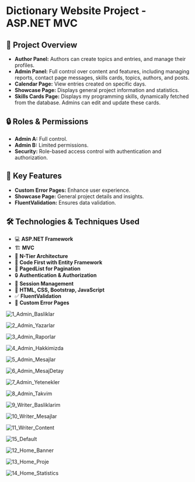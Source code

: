 # Dictionary Website Project - ASP.NET MVC

## 🌟 Project Overview
- **Author Panel:** Authors can create topics and entries, and manage their profiles.
- **Admin Panel:** Full control over content and features, including managing reports, contact page messages, skills cards, topics, authors, and posts.
- **Calendar Page:** View entries created on specific days.
- **Showcase Page:** Displays general project information and statistics.
- **Skills Cards Page:** Displays my programming skills, dynamically fetched from the database. Admins can edit and update these cards.

## 🔒 Roles & Permissions
- **Admin A:** Full control.
- **Admin B:** Limited permissions.
- **Security:** Role-based access control with authentication and authorization.

## 🔧 Key Features
- **Custom Error Pages:** Enhance user experience.
- **Showcase Page:** General project details and insights.
- **FluentValidation:** Ensures data validation.

## 🛠️ Technologies & Techniques Used
- 💻 **ASP.NET Framework**
- 🏗️ **MVC**
- 🧩 **N-Tier Architecture**
- 📄 **Code First with Entity Framework**
- 📑 **PagedList for Pagination**
- 🔒 **Authentication & Authorization**
- 💬 **Session Management**
- 🎨 **HTML, CSS, Bootstrap, JavaScript**
- ✅ **FluentValidation**
- 🚨 **Custom Error Pages**

![1_Admin_Basliklar](https://github.com/user-attachments/assets/e40a2960-4ada-4c26-90d5-eaea6a86fd58)

![2_Admin_Yazarlar](https://github.com/user-attachments/assets/f0cfcbfe-7c99-4371-8b39-5dc8b1e66a0e)

![3_Admin_Raporlar](https://github.com/user-attachments/assets/f097949c-52cf-4ce0-8a64-a581cfa67a65)

![4_Admin_Hakkimizda](https://github.com/user-attachments/assets/16c964d5-47fb-42ab-9d89-268233a926fb)

![5_Admin_Mesajlar](https://github.com/user-attachments/assets/da1704e2-e185-4037-b2d5-afdca831c51e)

![6_Admin_MesajDetay](https://github.com/user-attachments/assets/0774ef1b-1faf-4c6a-9510-9e3bb1d81820)

![7_Admin_Yetenekler](https://github.com/user-attachments/assets/6fea32cf-6bc2-4d74-92a9-da535c461cb2)

![8_Admin_Takvim](https://github.com/user-attachments/assets/3ae372b2-1356-44f2-8400-c98830b79dd8)

![9_Writer_Basliklarim](https://github.com/user-attachments/assets/9d70751b-4c4d-4408-86b8-5c804dfdddac)

![10_Writer_Mesajlar](https://github.com/user-attachments/assets/6b5739d8-5b69-4eed-9177-bb3f00901840)

![11_Writer_Content](https://github.com/user-attachments/assets/469ee4e7-8eb5-478b-8883-ea5ccc725db7)

![15_Default](https://github.com/user-attachments/assets/cdd7b60a-88a2-4e43-a0da-01793e83940b)

![12_Home_Banner](https://github.com/user-attachments/assets/74886b07-dfe7-4feb-9de8-efb21fa5f061)

![13_Home_Proje](https://github.com/user-attachments/assets/abd0b4ae-fd9d-4ca4-9808-5230d8084826)

![14_Home_Statistics](https://github.com/user-attachments/assets/1c82f9e5-b6eb-40be-93aa-19afe065bbae)
